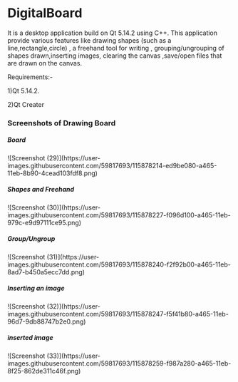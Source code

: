 # DigitalBoard

It is a desktop application build on Qt 5.14.2 using C++. 
This application provide various features like drawing shapes (such as a line,rectangle,circle) , a freehand tool for writing , grouping/ungrouping of shapes drawn,inserting images, clearing the canvas ,save/open files that are drawn on the canvas.

Requirements:-

1)Qt 5.14.2.

2)Qt Creater


<h3>Screenshots of Drawing Board</h3>

<h5>Board</h5>
![Screenshot (29)](https://user-images.githubusercontent.com/59817693/115878214-ed9be080-a465-11eb-8b90-4cead103fdf8.png)


<h5>Shapes and Freehand</h5>
![Screenshot (30)](https://user-images.githubusercontent.com/59817693/115878227-f096d100-a465-11eb-979c-e9d97111ce95.png)


<h5>Group/Ungroup</h5>
![Screenshot (31)](https://user-images.githubusercontent.com/59817693/115878240-f2f92b00-a465-11eb-8ad7-b450a5ecc7dd.png)


<h5>Inserting an image</h5>
![Screenshot (32)](https://user-images.githubusercontent.com/59817693/115878247-f5f41b80-a465-11eb-96d7-9db88747b2e0.png)


<h5>inserted image</h5>
![Screenshot (33)](https://user-images.githubusercontent.com/59817693/115878259-f987a280-a465-11eb-8f25-862de311c46f.png)


